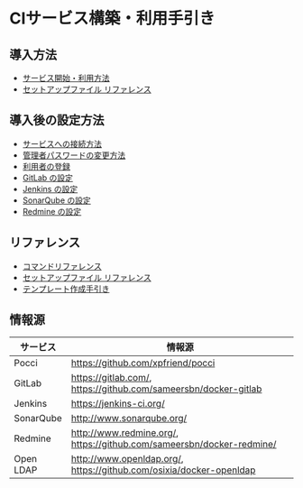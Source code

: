 CIサービス構築・利用手引き
==========================

導入方法
--------
*   [サービス開始・利用方法](./create-service.ja.md)
*   [セットアップファイル リファレンス](./setup-yml.ja.md)


導入後の設定方法
----------------
*   [サービスへの接続方法](./access.ja.md)
*   [管理者パスワードの変更方法](./change-admin-password.ja.md)
*   [利用者の登録](./add-user.ja.md)
*   [GitLab の設定](./gitlab.ja.md)
*   [Jenkins の設定](./jenkins.ja.md)
*   [SonarQube の設定](./sonar.ja.md)
*   [Redmine の設定](./redmine.ja.md)

リファレンス
------------
*   [コマンドリファレンス](./command.ja.md)
*   [セットアップファイル リファレンス](./setup-yml.ja.md)
*   [テンプレート作成手引き](./pocci-template.ja.md)


情報源
------

サービス            | 情報源
------------------- | ---------------------------------------------------------------------------------------
Pocci               | <https://github.com/xpfriend/pocci>
GitLab              | <https://gitlab.com/>, <https://github.com/sameersbn/docker-gitlab>
Jenkins             | <https://jenkins-ci.org/>
SonarQube           | <http://www.sonarqube.org/>
Redmine             | <http://www.redmine.org/>, <https://github.com/sameersbn/docker-redmine/>
Open LDAP           | <http://www.openldap.org/>, <https://github.com/osixia/docker-openldap>
